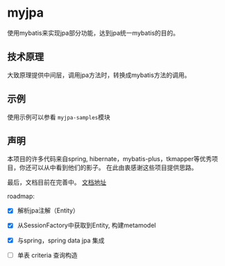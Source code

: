 # myjpa
使用mybatis来实现jpa部分功能，达到jpa统一mybatis的目的。

## 技术原理
大致原理提供中间层，调用jpa方法时，转换成mybatis方法的调用。

## 示例
使用示例可以参看 `myjpa-samples`模块

## 声明
本项目的许多代码来自spring, hibernate，mybatis-plus，tkmapper等优秀项目，你还可以从中看到他们的影子。
在此由衷感谢这些项目提供思路。

最后，文档目前在完善中。
[文档地址](http://myjpa.cn)

roadmap:
-[x] 解析jpa注解（Entity）
-[x] 从SessionFactory中获取到Entity, 构建metamodel
-[x] 与spring，spring data jpa 集成
-[ ] 单表 criteria 查询构造

